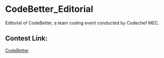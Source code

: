 # CodeBetter_Editorial
Editorial of CodeBetter, a team coding event conducted by Codechef MEC.    

## Contest Link:   
[CodeBetter](https://www.hackerrank.com/contests/temp-1621067388/challenges)